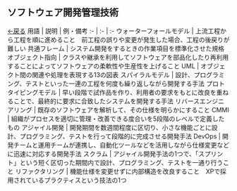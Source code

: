 ## ソフトウェア開発管理技術
[←戻る](README.md)
用語 | 説明 | 例・備考
:- | :- | :-
ウォーターフォールモデル | 上流工程から工程を順に進めること　前工程の誤りや変更が発生した場合、工程の後戻りが難しい
共通フレーム | システム開発をするときの作業項目を標準化させた規格
オブジェクト指向 | クラスや継承を利用してソフトウェアを部品化したり再利用することによってソフトウェアの柔軟性や生産性を上げること
UML | オブジェクト間の関連や処理を表現する13の図表
スパイラルモデル | 設計、プログラミング、テストといった一連の工程を何度も繰り返しながら開発する手法
プロトタイピングモデル | 早い段階で試作品を作り、利用者の要求をもとに改良を重ねることで、最終的に要求に合致したシステムを開発する手法
リバースエンジニアリング | 既存のソフトウェアを解析して、その仕様を明らかにすること
CMMI | 組織がプロセスを適切に管理・改善できる度合いを5段階のレベルで定義したもの
アジャイル開発 | 開発期間を数週間程度に区切り、小さな機能ごとに設計、プログラミング、テストを行って段階的に完成させる開発手法
DevOps | 開発チームと運用チームが連携し、自動化ツールなどを活用しながら仕様変更などに迅速に対応する開発手法
スクラム | アジャイル開発手法の1つで、「スプリント」という短く区切った期間内で設計、プログラミング、テストを一通り行うこと
リファクタリング | 機能仕様を変更せずに内部構造を改良すること　XPで採用されているプラクティスという技法の1つ